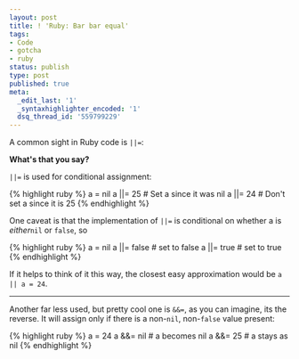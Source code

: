 ```yaml
---
layout: post
title: ! 'Ruby: Bar bar equal'
tags:
- Code
- gotcha
- ruby
status: publish
type: post
published: true
meta:
  _edit_last: '1'
  _syntaxhighlighter_encoded: '1'
  dsq_thread_id: '559799229'
---
```

A common sight in Ruby code is <code>||=</code>:

<strong>What's that you say?</strong>

<code>||=</code> is used for conditional assignment:

{% highlight ruby %}
a = nil
a ||= 25 # Set a since it was nil
a ||= 24 # Don't set a since it is 25
{% endhighlight %}

One caveat is that the implementation of <code>||=</code> is conditional on whether a is <em>either</em><code>nil</code> or <code>false</code>, so 

{% highlight ruby %}
a = nil
a ||= false # set to false
a ||= true # set to true
{% endhighlight %}

If it helps to think of it this way, the closest easy approximation would be <code>a || a = 24</code>.

<hr />

Another far less used, but pretty cool one is `&&=`, as you can imagine, its the reverse. It will assign only if there is a non-<code>nil</code>, non-<code>false</code> value present:

{% highlight ruby %}
a = 24
a &&= nil # a becomes nil
a &&= 25 # a stays as nil
{% endhighlight %}
